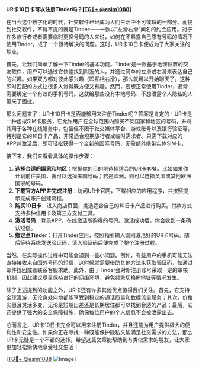 **UR卡10日卡可以注册Tinder吗？[[TG💪+ @esim1088](https://t.me/s/esim1088)]**

在当今这个数字化的时代，社交软件已经成为人们生活中不可或缺的一部分。而提到社交软件，不得不提的就是Tinder——一款以“左滑右滑”闻名的约会应用。对于许多旅行者或者需要临时更换号码的人来说，如何在不暴露自己原有号码的情况下使用Tinder，成了一个亟待解决的问题。这时，UR卡10日卡便成为了大家关注的焦点。

首先，让我们简单了解一下Tinder的基本功能。Tinder是一款基于地理位置的交友软件，用户可以通过它快速找到附近的人，并通过简单的左滑或右滑来表达自己的兴趣。如果双方都对彼此感兴趣（即互相右滑），那么就可以开始聊天了。这种即时匹配的方式让很多人觉得既方便又有趣。然而，要想正常使用Tinder，通常需要绑定一个有效的手机号码。这就给那些没有本地号码、不想泄露个人隐私的人带来了困扰。

那么问题来了：UR卡10日卡是否能够用来注册Tinder呢？答案是肯定的！UR卡是一种虚拟SIM卡服务，它允许用户在全球范围内购买不同国家和地区的号码，并将其用于各种在线服务中，包括但不限于社交媒体平台、游戏账号以及银行验证等。特别是它的10日卡产品，非常适合短期旅行者或临时需求者。只需下载对应的APP并激活后，即可轻松获得一个全新的国际号码，无需额外携带实体SIM卡。

接下来，我们来看看具体的操作步骤：
1. **选择合适的国家和地区**：根据你的目的地选择适合的UR卡套餐。比如如果你计划前往美国，就可以选择美国号码；若是欧洲，则可以选择英国或其他欧洲国家的号码。
2. **下载官方APP并完成注册**：访问UR卡官网，下载相应的应用程序，并按照提示完成账户创建流程。
3. **购买10日卡**：进入商店页面，挑选适合自己的10日卡产品进行购买。付款方式支持多种信用卡及第三方支付工具。
4. **激活号码**：登录APP，在线激活所购得的号码。激活成功后，你会收到一条确认短信。
5. **绑定至Tinder**：打开Tinder应用，按照指引输入刚刚激活好的UR卡号码。随后等待系统发送验证码，填入验证码后便完成了整个注册过程。

当然，在实际操作过程中可能会遇到一些小问题。例如，有些用户的手机可能无法直接接收来自国外号码的短信，这时候就需要借助其他方法来获取验证码，如通过邮件找回或者联系客服求助。此外，由于Tinder会对新注册账号采取一定的审核机制，因此建议尽量保持良好的网络环境，避免频繁切换IP地址等情况发生。

除了上述提到的功能之外，UR卡还有许多其他优点值得我们关注。首先，它支持全球漫游，无论身处何地都能享受到稳定的通话质量和数据流量服务；其次，价格实惠且灵活多变，无论是短期出差还是长期居住都可以找到合适的产品；最后，它还提供了强大的安全保障措施，确保每位用户的个人信息不会被泄露出去。

总而言之，UR卡10日卡完全可以用来注册Tinder，并且还能为用户提供极大的便利性和安全性。如果你正在寻找一种既能保护隐私又能满足社交需求的方法，那么UR卡无疑是一个不错的选择。希望这篇文章能帮助到有类似需求的朋友，让大家更加轻松愉快地享受社交生活！

[[TG💪+ @esim1088](https://t.me/s/esim1088) ![Image](https://i.postimg.cc/4NQfJmqS/Snipaste-2025-05-13-00-14-12.png)]